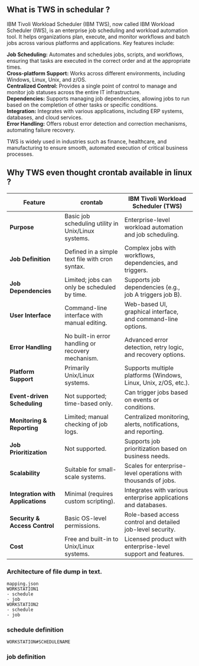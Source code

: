 ## What is TWS in schedular ?

IBM Tivoli Workload Scheduler (IBM TWS), now called IBM Workload Scheduler (IWS), is an enterprise job scheduling and workload automation tool. It helps organizations plan, execute, and monitor workflows and batch jobs across various platforms and applications. Key features include:  

__Job Scheduling:__ Automates and schedules jobs, scripts, and workflows, ensuring that tasks are executed in the correct order and at the appropriate times.  
__Cross-platform Support:__ Works across different environments, including Windows, Linux, Unix, and z/OS.  
__Centralized Control:__ Provides a single point of control to manage and monitor job statuses across the entire IT infrastructure.  
__Dependencies:__ Supports managing job dependencies, allowing jobs to run based on the completion of other tasks or specific conditions.  
__Integration:__ Integrates with various applications, including ERP systems, databases, and cloud services.  
__Error Handling:__ Offers robust error detection and correction mechanisms, automating failure recovery.  

TWS is widely used in industries such as finance, healthcare, and manufacturing to ensure smooth, automated execution of critical business processes.  


## Why TWS even thought crontab available in linux ?

| Feature                        | crontab                                              | IBM Tivoli Workload Scheduler (TWS)                            |
|---------------------------------|------------------------------------------------------|---------------------------------------------------------------|
| **Purpose**                     | Basic job scheduling utility in Unix/Linux systems.  | Enterprise-level workload automation and job scheduling.       |
| **Job Definition**              | Defined in a simple text file with cron syntax.      | Complex jobs with workflows, dependencies, and triggers.       |
| **Job Dependencies**            | Limited; jobs can only be scheduled by time.         | Supports job dependencies (e.g., job A triggers job B).        |
| **User Interface**              | Command-line interface with manual editing.          | Web-based UI, graphical interface, and command-line options.   |
| **Error Handling**              | No built-in error handling or recovery mechanism.    | Advanced error detection, retry logic, and recovery options.   |
| **Platform Support**            | Primarily Unix/Linux systems.                        | Supports multiple platforms (Windows, Linux, Unix, z/OS, etc.).|
| **Event-driven Scheduling**     | Not supported; time-based only.                      | Can trigger jobs based on events or conditions.                |
| **Monitoring & Reporting**      | Limited; manual checking of job logs.                | Centralized monitoring, alerts, notifications, and reporting.  |
| **Job Prioritization**          | Not supported.                                       | Supports job prioritization based on business needs.           |
| **Scalability**                 | Suitable for small-scale systems.                    | Scales for enterprise-level operations with thousands of jobs. |
| **Integration with Applications**| Minimal (requires custom scripting).                 | Integrates with various enterprise applications and databases.  |
| **Security & Access Control**   | Basic OS-level permissions.                          | Role-based access control and detailed job-level security.     |
| **Cost**                        | Free and built-in to Unix/Linux systems.             | Licensed product with enterprise-level support and features.   |

### Architecture of file dump in text. 

~~~
mapping.json
WORKSTATION1
- schedule
- job
WORKSTATION2
- schedule
- job
~~~

### schedule definition

~~~
WORKSTATION#SCHEDULENAME

~~~
### job definition

